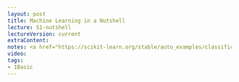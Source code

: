 ```yaml
---
layout: post
title: Machine Learning in a Nutshell
lecture: S1-nutshell
lectureVersion: current
extraContent: 
notes: <a href="https://scikit-learn.org/stable/auto_examples/classification/plot_digits_classification.html#sphx-glr-auto-examples-classification-plot-digits-classification-py">two modes running code</a> 
video:   
tags:
- 1Basic
---
```



